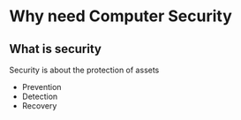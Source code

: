 # Why need Computer Security

## What is security
Security is about the protection of assets
- Prevention
- Detection
- Recovery